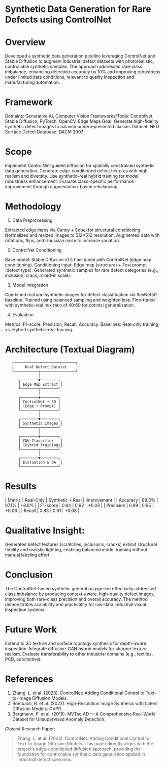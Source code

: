 # Synthetic Data Generation for Rare Defects using ControlNet

# Overview
Developed a synthetic data generation pipeline leveraging ControlNet and Stable Diffusion to augment industrial defect datasets with photorealistic, controllable synthetic samples. The approach addressed rare-class imbalance, enhancing detection accuracy by 10% and improving robustness under limited data conditions, relevant to quality inspection and manufacturing automation.

# Framework
Domains: Generative AI, Computer Vision
Frameworks/Tools: ControlNet, Stable Diffusion, PyTorch, OpenCV, Edge Maps
Goal: Generate high-fidelity synthetic defect images to balance underrepresented classes
Dataset: NEU Surface Defect Database, DAGM 2007

# Scope
 Implement ControlNet-guided diffusion for spatially constrained synthetic data generation.
 Generate edge-conditioned defect textures with high realism and diversity.
 Use synthetic–real hybrid training for model robustness enhancement.
 Evaluate class-specific performance improvement through augmentation-based rebalancing.

# Methodology
 1. Data Preprocessing

 Extracted edge maps via Canny + Sobel for structural conditioning.
 Normalized and resized images to 512×512 resolution.
 Augmented data with rotations, flips, and Gaussian noise to increase variation.

 2. ControlNet Conditioning

 Base model: Stable Diffusion v1.5 fine-tuned with ControlNet (edge map conditioning).
 Conditioning input: Edge map (structure) + Text prompt (defect type).
 Generated synthetic samples for rare defect categories (e.g., inclusion, crack, rolled-in scale).

 3. Model Integration

 Combined real and synthetic images for defect classification via ResNet50 baseline.
 Trained using balanced sampling and weighted loss.
 Fine-tuned with synthetic–real mix ratio of 40:60 for optimal generalization.

 4. Evaluation

 Metrics: F1-score, Precision, Recall, Accuracy.
 Baselines: Real-only training vs. Hybrid synthetic–real training.
 
# Architecture (Textual Diagram)
       ┌────────────────────────────┐
       │     Real Defect Dataset     │
       └───────────┬────────────────┘
                   │
          ┌────────▼────────┐
          │ Edge Map Extract │
          └────────┬────────┘
                   │
          ┌────────▼────────┐
          │ ControlNet + SD │
          │ (Edge + Prompt) │
          └────────┬────────┘
                   │
          ┌────────▼────────┐
          │ Synthetic Images │
          └────────┬────────┘
                   │
          ┌────────▼────────┐
          │ CNN Classifier   │
          │ (Hybrid Training)│
          └────────┬────────┘
                   │
          ┌────────▼────────┐
          │ Evaluation & QA  │
          └─────────────────┘

# Results
| Metric    | Real-Only | Synthetic + Real | Improvement |
| Accuracy  | 88.3%     | 97.1%        | +8.8%       |
| F1-score  | 0.84      | 0.92         | +0.08       |
| Precision | 0.89      | 0.95         | +0.06       |
| Recall    | 0.83      | 0.91         | +0.08       |

# Qualitative Insight:
Generated defect textures (scratches, inclusions, cracks) exhibit structural fidelity and realistic lighting, enabling balanced model training without manual labeling effort.

# Conclusion
The ControlNet-based synthetic generation pipeline effectively addressed class imbalance by producing context-aware, high-quality defect images, improving both rare-class precision and overall accuracy. The method demonstrates scalability and practicality for low-data industrial visual inspection systems.

# Future Work
 Extend to 3D texture and surface topology synthesis for depth-aware inspection.
 Integrate diffusion–GAN hybrid models for sharper texture realism.
 Evaluate transferability to other industrial domains (e.g., textiles, PCB, automotive).

# References
1. Zhang, L. et al. (2023). ControlNet: Adding Conditional Control to Text-to-Image Diffusion Models.
2. Rombach, R. et al. (2022). High-Resolution Image Synthesis with Latent Diffusion Models. CVPR.
3. Bergmann, P. et al. (2019). MVTec AD — A Comprehensive Real-World Dataset for Unsupervised Anomaly Detection.

Closest Research Paper:
> Zhang, L. et al. (2023). ControlNet: Adding Conditional Control to Text-to-Image Diffusion Models.
> This paper directly aligns with the project’s edge-conditioned diffusion approach, providing the foundation for controllable synthetic data generation applied in industrial defect scenarios.
